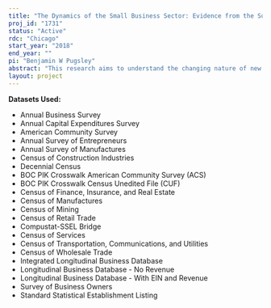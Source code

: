 ```yaml
---
title: "The Dynamics of the Small Business Sector: Evidence from the Survey of Business Owners and the Annual Survey of Entrepreneurs"
proj_id: "1731"
status: "Active"
rdc: "Chicago"
start_year: "2018"
end_year: ""
pi: "Benjamin W Pugsley"
abstract: "This research aims to understand the changing nature of new firms and their founders and some of the mechanisms that are at work behind firm birth, survival, and growth. We mostly utilize the 2012 Survey of Business Owners (SBO) and the annual waves of the Annual Survey of Entrepreneurs, but also plan to compare the firm and owner outcomes with the 2007 SBO and its predecessors. Our research questions include understanding why start-up rates and overall rates of entrepreneurship differ across geographic areas and with the owner characteristics (relative to area population). We also seek to understand why there are so many successful businesses founded by certain population groups, but not that many founded by others. Finally, utilizing the longitudinal nature of the data we evaluate whether there are differential changes in the rates of entrepreneurship across geographic areas and to what extent the changing area demographics, such as the aging of population or growing immigrant population, can account for that."
layout: project
---
```


**Datasets Used:**

  - Annual Business Survey 
  - Annual Capital Expenditures Survey 
  - American Community Survey 
  - Annual Survey of Entrepreneurs 
  - Annual Survey of Manufactures 
  - Census of Construction Industries 
  - Decennial Census 
  - BOC PIK Crosswalk American Community Survey (ACS) 
  - BOC PIK Crosswalk Census Unedited File (CUF) 
  - Census of Finance, Insurance, and Real Estate 
  - Census of Manufactures 
  - Census of Mining 
  - Census of Retail Trade 
  - Compustat-SSEL Bridge 
  - Census of Services 
  - Census of Transportation, Communications, and Utilities 
  - Census of Wholesale Trade 
  - Integrated Longitudinal Business Database 
  - Longitudinal Business Database - No Revenue 
  - Longitudinal Business Database - With EIN and Revenue 
  - Survey of Business Owners 
  - Standard Statistical Establishment Listing 

